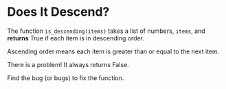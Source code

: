 # Does It Descend?

The function `is_descending(items)` takes a list of numbers, `items`, and **returns** True if each item is in descending order. 

Ascending order means each item is greater than or equal to the next item.

There is a problem! It always returns False.

Find the bug (or bugs) to fix the function.
